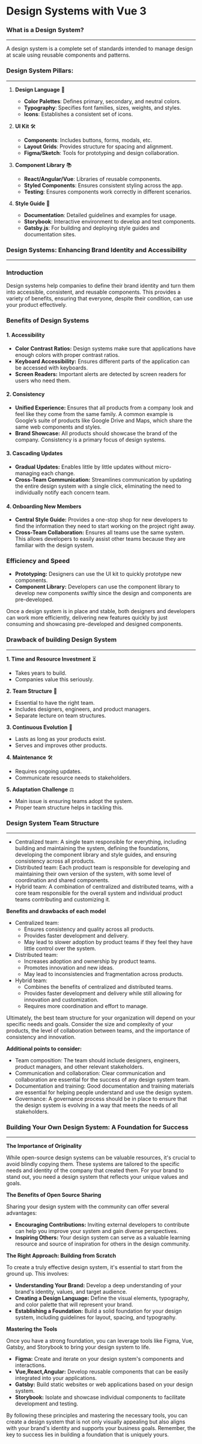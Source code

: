 # Design Systems with Vue 3

### **What is a Design System?**
---
A design system is a complete set of standards intended to manage design at scale using reusable components and patterns.

### **Design System Pillars:**

---

1. **Design Language** 🎨
   - **Color Palettes**: Defines primary, secondary, and neutral colors.
   - **Typography**: Specifies font families, sizes, weights, and styles.
   - **Icons**: Establishes a consistent set of icons.

2. **UI Kit** 🛠️
   - **Components**: Includes buttons, forms, modals, etc.
   - **Layout Grids**: Provides structure for spacing and alignment.
   - **Figma/Sketch**: Tools for prototyping and design collaboration.

3. **Component Library** 📚
   - **React/Angular/Vue**: Libraries of reusable components.
   - **Styled Components**: Ensures consistent styling across the app.
   - **Testing**: Ensures components work correctly in different scenarios.

4. **Style Guide** 📝
   - **Documentation**: Detailed guidelines and examples for usage.
   - **Storybook**: Interactive environment to develop and test components.
   - **Gatsby.js**: For building and deploying style guides and documentation sites.

### **Design Systems: Enhancing Brand Identity and Accessibility**

---

### Introduction
Design systems help companies to define their brand identity and turn them into accessible, consistent, and reusable components. This provides a variety of benefits, ensuring that everyone, despite their condition, can use your product effectively.

### Benefits of Design Systems

#### 1. Accessibility
- **Color Contrast Ratios:** Design systems make sure that applications have enough colors with proper contrast ratios.
- **Keyboard Accessibility:** Ensures different parts of the application can be accessed with keyboards.
- **Screen Readers:** Important alerts are detected by screen readers for users who need them.

#### 2. Consistency
- **Unified Experience:** Ensures that all products from a company look and feel like they come from the same family. A common example is Google’s suite of products like Google Drive and Maps, which share the same web components and styles.
- **Brand Showcase:** All products should showcase the brand of the company. Consistency is a primary focus of design systems.

#### 3. Cascading Updates
- **Gradual Updates:** Enables little by little updates without micro-managing each change.
- **Cross-Team Communication:** Streamlines communication by updating the entire design system with a single click, eliminating the need to individually notify each concern team.

#### 4. Onboarding New Members
- **Central Style Guide:** Provides a one-stop shop for new developers to find the information they need to start working on the project right away.
- **Cross-Team Collaboration:** Ensures all teams use the same system. This allows developers to easily assist other teams because they are familiar with the design system.


### Efficiency and Speed

- **Prototyping:** Designers can use the UI kit to quickly prototype new components.
- **Component Library:** Developers can use the component library to develop new components swiftly since the design and components are pre-developed.
  
Once a design system is in place and stable, both designers and developers can work more efficiently, delivering new features quickly by just consuming and showcasing pre-developed and designed components.


### **Drawback of building Design System**
---

**1. Time and Resource Investment** ⏳
- Takes years to build.
- Companies value this seriously.

**2. Team Structure** 👥
- Essential to have the right team.
- Includes designers, engineers, and product managers.
- Separate lecture on team structures.

**3. Continuous Evolution** 🔄
- Lasts as long as your products exist.
- Serves and improves other products.

**4. Maintenance** 🛠️
- Requires ongoing updates.
- Communicate resource needs to stakeholders.

**5. Adaptation Challenge** ⚖️
- Main issue is ensuring teams adopt the system.
- Proper team structure helps in tackling this.


### **Design System Team Structure**

---

- Centralized team: A single team responsible for everything, including building and maintaining the system, defining the foundations, developing the component library and style guides, and ensuring consistency across all products.
- Distributed team: Each product team is responsible for developing and maintaining their own version of the system, with some level of coordination and shared components.
- Hybrid team: A combination of centralized and distributed teams, with a core team responsible for the overall system and individual product teams contributing and customizing it.

**Benefits and drawbacks of each model**

- Centralized team:
    - Ensures consistency and quality across all products.
    - Provides faster development and delivery.
    - May lead to slower adoption by product teams if they feel they have little control over the system.
- Distributed team:
    - Increases adoption and ownership by product teams.
    - Promotes innovation and new ideas.
    - May lead to inconsistencies and fragmentation across products.
- Hybrid team:
    - Combines the benefits of centralized and distributed teams.
    - Provides faster development and delivery while still allowing for innovation and customization.
    - Requires more coordination and effort to manage.

Ultimately, the best team structure for your organization will depend on your specific needs and goals. Consider the size and complexity of your products, the level of collaboration between teams, and the importance of consistency and innovation.

**Additional points to consider:**

- Team composition: The team should include designers, engineers, product managers, and other relevant stakeholders.
- Communication and collaboration: Clear communication and collaboration are essential for the success of any design system team.
- Documentation and training: Good documentation and training materials are essential for helping people understand and use the design system.
- Governance: A governance process should be in place to ensure that the design system is evolving in a way that meets the needs of all stakeholders.


### Building Your Own Design System: A Foundation for Success
---

**The Importance of Originality**

While open-source design systems can be valuable resources, it's crucial to avoid blindly copying them. These systems are tailored to the specific needs and identity of the company that created them. For your brand to stand out, you need a design system that reflects your unique values and goals.

**The Benefits of Open Source Sharing**

Sharing your design system with the community can offer several advantages:

* **Encouraging Contributions:** Inviting external developers to contribute can help you improve your system and gain diverse perspectives.
* **Inspiring Others:** Your design system can serve as a valuable learning resource and source of inspiration for others in the design community.

**The Right Approach: Building from Scratch**

To create a truly effective design system, it's essential to start from the ground up. This involves:

* **Understanding Your Brand:** Develop a deep understanding of your brand's identity, values, and target audience.
* **Creating a Design Language:** Define the visual elements, typography, and color palette that will represent your brand.
* **Establishing a Foundation:** Build a solid foundation for your design system, including guidelines for layout, spacing, and typography.

**Mastering the Tools**

Once you have a strong foundation, you can leverage tools like Figma, Vue, Gatsby, and Storybook to bring your design system to life.

* **Figma:** Create and iterate on your design system's components and interactions.
* **Vue,React,Angular:** Develop reusable components that can be easily integrated into your applications.
* **Gatsby:** Build static websites or web applications based on your design system.
* **Storybook:** Isolate and showcase individual components to facilitate development and testing.

By following these principles and mastering the necessary tools, you can create a design system that is not only visually appealing but also aligns with your brand's identity and supports your business goals. Remember, the key to success lies in building a foundation that is uniquely yours.

